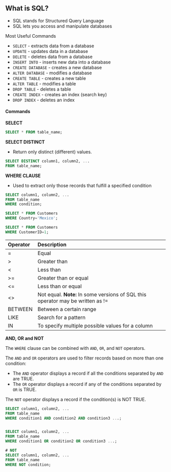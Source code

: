 ## What is SQL?

- SQL stands for Structured Query Language
- SQL lets you access and manipulate databases

Most Useful Commands

- `SELECT` - extracts data from a database
- `UPDATE` - updates data in a database
- `DELETE` - deletes data from a database
- `INSERT INTO` - inserts new data into a database
- `CREATE DATABASE` - creates a new database
- `ALTER DATABASE` - modifies a database
- `CREATE TABLE` - creates a new table
- `ALTER TABLE` - modifies a table
- `DROP TABLE` - deletes a table
- `CREATE INDEX` - creates an index (search key)
- `DROP INDEX` - deletes an index



#### Commands

**SELECT**

```sql
SELECT * FROM table_name;
```

**SELECT DISTINCT**

- Return only distinct (different) values.

```SQL
SELECT DISTINCT column1, column2, ...
FROM table_name;
```

**WHERE CLAUSE**

- Used to extract only those records that fulfill a specified condition

```sql
SELECT column1, column2, ...
FROM table_name
WHERE condition;

SELECT * FROM Customers
WHERE Country='Mexico';

SELECT * FROM Customers
WHERE CustomerID=1;
```

| Operator | Description                                                  |
| :------- | :----------------------------------------------------------- |
| =        | Equal                                                        |
| >        | Greater than                                                 |
| <        | Less than                                                    |
| >=       | Greater than or equal                                        |
| <=       | Less than or equal                                           |
| <>       | Not equal. **Note:** In some versions of SQL this operator may be written as != |
| BETWEEN  | Between a certain range                                      |
| LIKE     | Search for a pattern                                         |
| IN       | To specify multiple possible values for a column             |

**AND, OR and NOT**

The `WHERE` clause can be combined with `AND`, `OR`, and `NOT` operators.

The `AND` and `OR` operators are used to filter records based on more than one condition:

- The `AND` operator displays a record if all the conditions separated by `AND` are TRUE.
- The `OR` operator displays a record if any of the conditions separated by `OR` is TRUE.

The `NOT` operator displays a record if the condition(s) is NOT TRUE.

```sql
SELECT column1, column2, ...
FROM table_name
WHERE condition1 AND condition2 AND condition3 ...;


SELECT column1, column2, ...
FROM table_name
WHERE condition1 OR condition2 OR condition3 ...;

# NOT
SELECT column1, column2, ...
FROM table_name
WHERE NOT condition;